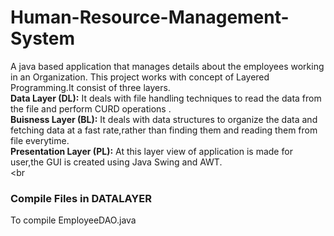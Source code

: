 # Human-Resource-Management-System
A java based application that manages details about the employees working in an Organization.
This project works with concept of Layered Programming.It consist of three layers.<br>
<b>Data Layer (DL):</b> 
It deals with file handling techniques to read the data from the file and perform CURD operations .<br>
<b>Buisness Layer (BL):</b> 
It deals with data structures to organize the data and fetching data at a fast rate,rather than finding them and reading them from file everytime.<br>
<b>Presentation Layer (PL):</b>
At this layer view of application is made for user,the GUI is created using Java Swing and AWT.
<br><br

### Compile Files in DATALAYER
To compile EmployeeDAO.java
